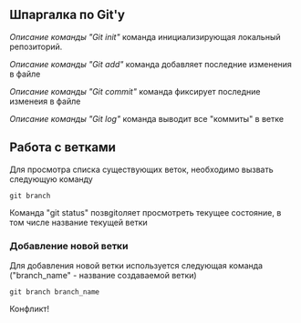 ## Шпаргалка по Git'y

_Описание команды "Git init"_
команда инициализирующая локальный репозиторий.

_Описание команды "Git add"_
команда добавляет последние изменения в файле

_Описание команды "Git commit"_
команда фиксирует последние изменеия в файле

_Описание команды "Git log"_
команда выводит все "коммиты" в ветке

## Работа с ветками

Для просмотра списка существующих веток, необходимо вызвать следующую команду

    git branch

Команда "git status" позвgitоляет просмотреть текущее состояние, в том числе название текущей ветки

### Добавление новой ветки

Для добавления новой ветки используется следующая команда ("branch_name" - название создаваемой ветки)

    git branch branch_name

Конфликт!
